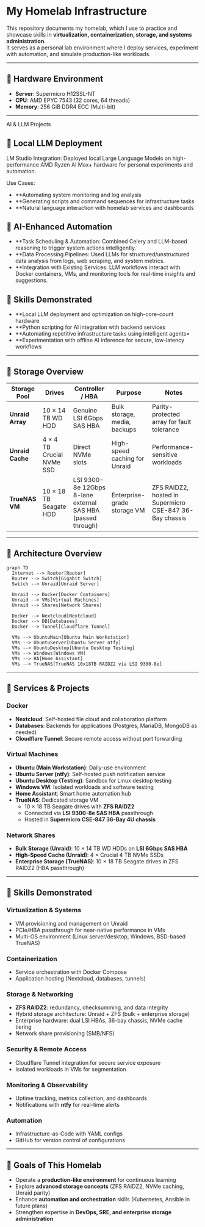 # My Homelab Infrastructure

This repository documents my homelab, which I use to practice and showcase skills in **virtualization, containerization, storage, and systems administration**.  
It serves as a personal lab environment where I deploy services, experiment with automation, and simulate production-like workloads.

---

## 🔹 Hardware Environment

- **Server**: Supermicro H12SSL-NT  
- **CPU**: AMD EPYC 7543 (32 cores, 64 threads)  
- **Memory**: 256 GiB DDR4 ECC (Multi-bit)  

---
AI & LLM Projects
## 🔹 Local LLM Deployment

LM Studio Integration: Deployed local Large Language Models on high-performance AMD Ryzen AI Max+ hardware for personal experiments and automation.

Use Cases:

- **Automating system monitoring and log analysis
- **Generating scripts and command sequences for infrastructure tasks
- **Natural language interaction with homelab services and dashboards

## 🔹 AI-Enhanced Automation

- **Task Scheduling & Automation: Combined Celery and LLM-based reasoning to trigger system actions intelligently.
- **Data Processing Pipelines: Used LLMs for structured/unstructured data analysis from logs, web scraping, and system metrics.
- **Integration with Existing Services: LLM workflows interact with Docker containers, VMs, and monitoring tools for real-time insights and suggestions.

## 🔹 Skills Demonstrated

- **Local LLM deployment and optimization on high-core-count hardware
- **Python scripting for AI integration with backend services
- **Automating repetitive infrastructure tasks using intelligent agents=
- **Experimentation with offline AI inference for secure, low-latency workflows
---

## 🔹 Storage Overview

| Storage Pool | Drives | Controller / HBA | Purpose | Notes |
|--------------|--------|-----------------|---------|-------|
| **Unraid Array** | 10 × 14 TB WD HDD | Genuine LSI 6Gbps SAS HBA | Bulk storage, media, backups | Parity-protected array for fault tolerance |
| **Unraid Cache** | 4 × 4 TB Crucial NVMe SSD | Direct NVMe slots | High-speed caching for Unraid | Performance-sensitive workloads |
| **TrueNAS VM** | 10 × 18 TB Seagate HDD | LSI 9300-8e 12Gbps 8-lane external SAS HBA (passed through) | Enterprise-grade storage VM | ZFS RAIDZ2, hosted in Supermicro CSE-847 36-Bay chassis |

---

## 🔹 Architecture Overview

```mermaid
graph TD
  Internet --> Router[Router]
  Router --> Switch[Gigabit Switch]
  Switch --> Unraid[Unraid Server]

  Unraid --> Docker[Docker Containers]
  Unraid --> VMs[Virtual Machines]
  Unraid --> Shares[Network Shares]

  Docker --> Nextcloud[Nextcloud]
  Docker --> DB[Databases]
  Docker --> Tunnel[Cloudflare Tunnel]

  VMs --> UbuntuMain[Ubuntu Main Workstation]
  VMs --> UbuntuServer[Ubuntu Server ntfy]
  VMs --> UbuntuDesktop[Ubuntu Desktop Testing]
  VMs --> Windows[Windows VM]
  VMs --> HA[Home Assistant]
  VMs --> TrueNAS[TrueNAS 10x18TB RAIDZ2 via LSI 9300-8e]

``````

---

## 🔹 Services & Projects

### Docker
- **Nextcloud**: Self-hosted file cloud and collaboration platform  
- **Databases**: Backends for applications (Postgres, MariaDB, MongoDB as needed)  
- **Cloudflare Tunnel**: Secure remote access without port forwarding  

### Virtual Machines
- **Ubuntu (Main Workstation)**: Daily-use environment  
- **Ubuntu Server (ntfy)**: Self-hosted push notification service  
- **Ubuntu Desktop (Testing)**: Sandbox for Linux desktop testing  
- **Windows VM**: Isolated workloads and software testing  
- **Home Assistant**: Smart home automation hub  
- **TrueNAS**: Dedicated storage VM  
  - 10 × 18 TB Seagate drives with **ZFS RAIDZ2**  
  - Connected via **LSI 9300-8e SAS HBA** passthrough  
  - Hosted in **Supermicro CSE-847 36-Bay 4U chassis**  

### Network Shares
- **Bulk Storage (Unraid)**: 10 × 14 TB WD HDDs on **LSI 6Gbps SAS HBA**  
- **High-Speed Cache (Unraid)**: 4 × Crucial 4 TB NVMe SSDs  
- **Enterprise Storage (TrueNAS)**: 10 × 18 TB Seagate drives in ZFS RAIDZ2 (HBA passthrough)  

---

## 🔹 Skills Demonstrated

### Virtualization & Systems
- VM provisioning and management on Unraid  
- PCIe/HBA passthrough for near-native performance in VMs  
- Multi-OS environment (Linux server/desktop, Windows, BSD-based TrueNAS)  

### Containerization
- Service orchestration with Docker Compose  
- Application hosting (Nextcloud, databases, tunnels)  

### Storage & Networking
- **ZFS RAIDZ2**: redundancy, checksumming, and data integrity  
- Hybrid storage architecture: Unraid + ZFS (bulk + enterprise storage)  
- Enterprise hardware: dual LSI HBAs, 36-bay chassis, NVMe cache tiering  
- Network share provisioning (SMB/NFS)  

### Security & Remote Access
- Cloudflare Tunnel integration for secure service exposure  
- Isolated workloads in VMs for segmentation  

### Monitoring & Observability
- Uptime tracking, metrics collection, and dashboards  
- Notifications with **ntfy** for real-time alerts  

### Automation
- Infrastructure-as-Code with YAML configs  
- GitHub for version control of configurations  

---

## 🔹 Goals of This Homelab

- Operate a **production-like environment** for continuous learning  
- Explore **advanced storage concepts** (ZFS RAIDZ2, NVMe caching, Unraid parity)  
- Enhance **automation and orchestration** skills (Kubernetes, Ansible in future plans)  
- Strengthen expertise in **DevOps, SRE, and enterprise storage administration**  
